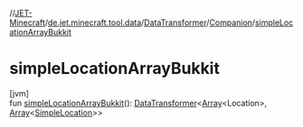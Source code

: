 //[JET-Minecraft](../../../../index.md)/[de.jet.minecraft.tool.data](../../index.md)/[DataTransformer](../index.md)/[Companion](index.md)/[simpleLocationArrayBukkit](simple-location-array-bukkit.md)

# simpleLocationArrayBukkit

[jvm]\
fun [simpleLocationArrayBukkit](simple-location-array-bukkit.md)(): [DataTransformer](../index.md)&lt;[Array](https://kotlinlang.org/api/latest/jvm/stdlib/kotlin/-array/index.html)&lt;Location&gt;, [Array](https://kotlinlang.org/api/latest/jvm/stdlib/kotlin/-array/index.html)&lt;[SimpleLocation](../../../de.jet.minecraft.tool.display.world/-simple-location/index.md)&gt;&gt;
